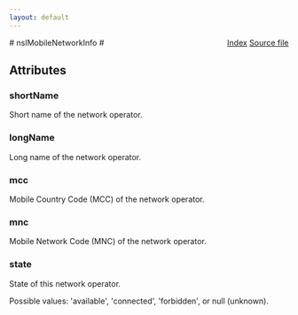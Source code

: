 ```yaml
---
layout: default
---
```

<div class='links' style='float:right'><a href="../index.html">Index</a>
<a href="http://dxr.mozilla.org/mozilla-central/source/dom/mobileconnection/interfaces/nsIMobileNetworkInfo.idl">Source file</a>
</div>
# nsIMobileNetworkInfo #

## Attributes ##

### shortName ###
  
Short name of the network operator.  
  

### longName ###
  
Long name of the network operator.  
  

### mcc ###
  
Mobile Country Code (MCC) of the network operator.  
  

### mnc ###
  
Mobile Network Code (MNC) of the network operator.  
  

### state ###
  
State of this network operator.  
  
Possible values: 'available', 'connected', 'forbidden', or null (unknown).  
  
